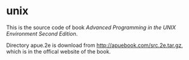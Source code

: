 # unix

This is the source code of book *Advanced Programming in the UNIX Environment Second Edition*.

Directory apue.2e is download from http://apuebook.com/src.2e.tar.gz, which is in the offical website of the book.
